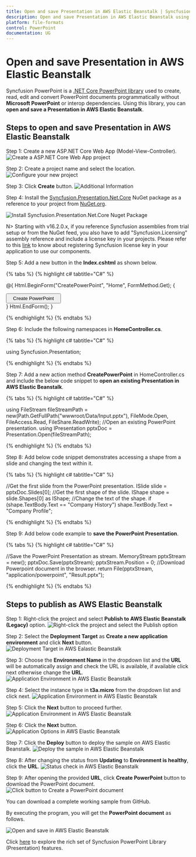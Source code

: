 ```yaml
---
title: Open and save Presentation in AWS Elastic Beanstalk | Syncfusion
description: Open and save Presentation in AWS Elastic Beanstalk using .NET Core PowerPoint library (Presentation) without Microsoft PowerPoint or interop dependencies.
platform: file-formats
control: PowerPoint
documentation: UG
---
```


# Open and save Presentation in AWS Elastic Beanstalk

Syncfusion PowerPoint is a [.NET Core PowerPoint library](https://www.syncfusion.com/document-processing/powerpoint-framework/net-core) used to create, read, edit and convert PowerPoint documents programmatically without **Microsoft PowerPoint** or interop dependencies. Using this library, you can **open and save a Presentation in AWS Elastic Beanstalk**.

## Steps to open and save Presentation in AWS Elastic Beanstalk

Step 1: Create a new ASP.NET Core Web App (Model-View-Controller).
![Create a ASP.NET Core Web App project](Azure_Images/App_Service_Linux/Create-PowerPoint-Presentation-to-PDF.png)

Step 2: Create a project name and select the location.
![Configure your new project](Azure_Images/App_Service_Windows/Configuration-Create-PowerPoint-Presentation.png)

Step 3: Click **Create** button.
![Additional Information](Azure_Images/App_Service_Linux/Additional_Information_PowerPoint_Presentation_to_PDF.png)

Step 4: Install the [Syncfusion.Presentation.Net.Core](https://www.nuget.org/packages/Syncfusion.Presentation.Net.Core) NuGet package as a reference to your project from [NuGet.org](https://www.nuget.org/).

![Install Syncfusion.Presentation.Net.Core Nuget Package](Azure_Images/App_Service_Windows/Nuget-Package-Create-PowerPoint-Presentation.png)

N> Starting with v16.2.0.x, if you reference Syncfusion assemblies from trial setup or from the NuGet feed, you also have to add "Syncfusion.Licensing" assembly reference and include a license key in your projects. Please refer to this [link](https://help.syncfusion.com/common/essential-studio/licensing/overview) to know about registering Syncfusion license key in your application to use our components.

Step 5: Add a new button in the **Index.cshtml** as shown below.

{% tabs %}
{% highlight c# tabtitle="C#" %}

@{
    Html.BeginForm("CreatePowerPoint", "Home", FormMethod.Get);
    {
        <div>
            <input type="submit" value="Create PowerPoint" style="width:150px;height:27px" />
        </div>
    }
    Html.EndForm();
}

{% endhighlight %}
{% endtabs %}

Step 6: Include the following namespaces in **HomeController.cs**.

{% tabs %}
{% highlight c# tabtitle="C#" %}

using Syncfusion.Presentation;

{% endhighlight %}
{% endtabs %}

Step 7: Add a new action method **CreatePowerPoint** in HomeController.cs and include the below code snippet to **open an existing Presentation in AWS Elastic Beanstalk**.

{% tabs %}
{% highlight c# tabtitle="C#" %}

using FileStream fileStreamPath = new(Path.GetFullPath("wwwroot/Data/Input.pptx"), FileMode.Open, FileAccess.Read, FileShare.ReadWrite);
//Open an existing PowerPoint presentation.
using IPresentation pptxDoc = Presentation.Open(fileStreamPath);

{% endhighlight %}
{% endtabs %}

Step 8: Add below code snippet demonstrates accessing a shape from a slide and changing the text within it.

{% tabs %}
{% highlight c# tabtitle="C#" %}

//Get the first slide from the PowerPoint presentation.
ISlide slide = pptxDoc.Slides[0];
//Get the first shape of the slide.
IShape shape = slide.Shapes[0] as IShape;
//Change the text of the shape.
if (shape.TextBody.Text == "Company History")
    shape.TextBody.Text = "Company Profile";

{% endhighlight %}
{% endtabs %}

Step 9: Add below code example to **save the PowerPoint Presentation**.

{% tabs %}
{% highlight c# tabtitle="C#" %}

//Save the PowerPoint Presentation as stream.
MemoryStream pptxStream = new();
pptxDoc.Save(pptxStream);
pptxStream.Position = 0;
//Download Powerpoint document in the browser.
return File(pptxStream, "application/powerpoint", "Result.pptx");

{% endhighlight %}
{% endtabs %}

## Steps to publish as AWS Elastic Beanstalk

Step 1: Right-click the project and select **Publish to AWS Elastic Beanstalk (Legacy)** option.
![Right-click the project and select the Publish option](AWS_Images/Elastic_Beanstalk_Images/Publish-Create-PowerPoint.png)

Step 2: Select the **Deployment Target** as **Create a new application environment** and click **Next** button.
![Deployment Target in AWS Ealastic Beanstalk](AWS_Images/Elastic_Beanstalk_Images/Deployment-Target-Create-PowerPoint.png)

Step 3: Choose the **Environment Name** in the dropdown list and the **URL** will be automatically assign and check the URL is available, if available click next otherwise change the **URL**. 
![Application Environment in AWS Elastic Beanstalk](AWS_Images/Elastic_Beanstalk_Images/URL-Availability-Open-and-Save-PowerPoint.png)

Step 4: Select the instance type in **t3a.micro** from the dropdown list and click next.
![Application Environment in AWS Elastic Beanstalk](AWS_Images/Elastic_Beanstalk_Images/Launch-Configuration-Create-PowerPoint.png)

Step 5: Click the **Next** button to proceed further.
![Application Environment in AWS Elastic Beanstalk](AWS_Images/Elastic_Beanstalk_Images/Permissions-Create-PowerPoint.png)

Step 6: Click the **Next** button.
![Application Options in AWS Elastic Beanstalk](AWS_Images/Elastic_Beanstalk_Images/Application-Options-Create-PowerPoint.png)

Step 7: Click the **Deploy** button to deploy the sample on AWS Elastic Beanstalk.
![Deploy the sample in AWS Elastic Beanstalk](AWS_Images/Elastic_Beanstalk_Images/Review-Create-PowerPoint.png)

Step 8: After changing the status from **Updating** to **Environment is healthy**, click the **URL**.
![Status check in AWS Elastic Beanstalk](AWS_Images/Elastic_Beanstalk_Images/Status-Create-PowerPoint.png)

Step 9: After opening the provided **URL**, click **Create PowerPoint** button to download the PowerPoint document.
![Click button to Create a PowerPoint document](AWS_Images/Elastic_Beanstalk_Images/Browse-Open-and-Save-PowerPoint.png)

You can download a complete working sample from GitHub.

By executing the program, you will get the **PowerPoint document** as follows.

![Open and save in AWS Elastic Beanstalk](Workingwith_Core/Open-and-Save-output-image.png)

Click [here](https://www.syncfusion.com/document-processing/powerpoint-framework/net-core) to explore the rich set of Syncfusion PowerPoint Library (Presentation) features. 
